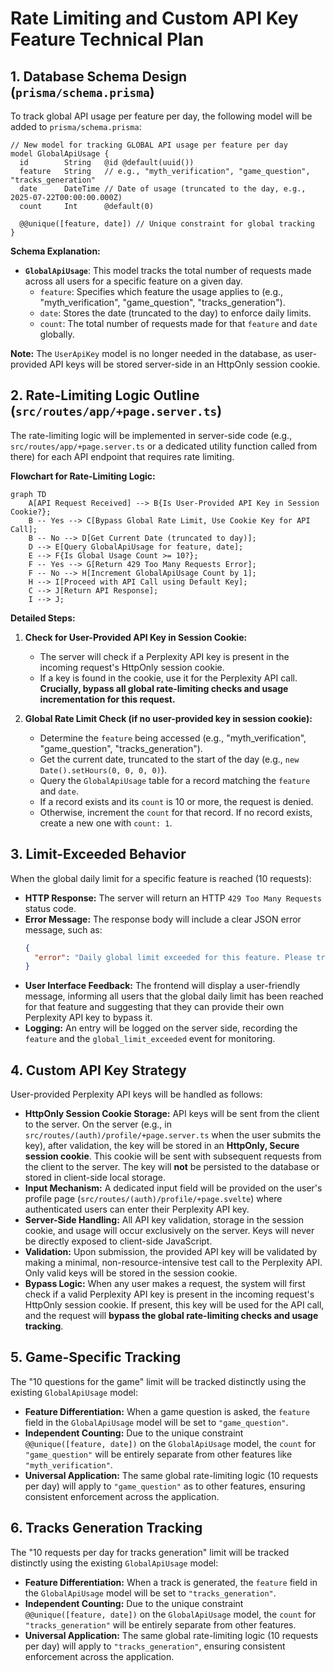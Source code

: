 # Rate Limiting and Custom API Key Feature Technical Plan

## 1. Database Schema Design (`prisma/schema.prisma`)

To track global API usage per feature per day, the following model will be added to `prisma/schema.prisma`:

```prisma
// New model for tracking GLOBAL API usage per feature per day
model GlobalApiUsage {
  id        String   @id @default(uuid())
  feature   String   // e.g., "myth_verification", "game_question", "tracks_generation"
  date      DateTime // Date of usage (truncated to the day, e.g., 2025-07-22T00:00:00.000Z)
  count     Int      @default(0)

  @@unique([feature, date]) // Unique constraint for global tracking
}
```

**Schema Explanation:**
*   **`GlobalApiUsage`**: This model tracks the total number of requests made across all users for a specific feature on a given day.
    *   `feature`: Specifies which feature the usage applies to (e.g., "myth_verification", "game_question", "tracks_generation").
    *   `date`: Stores the date (truncated to the day) to enforce daily limits.
    *   `count`: The total number of requests made for that `feature` and `date` globally.

**Note:** The `UserApiKey` model is no longer needed in the database, as user-provided API keys will be stored server-side in an HttpOnly session cookie.

## 2. Rate-Limiting Logic Outline (`src/routes/app/+page.server.ts`)

The rate-limiting logic will be implemented in server-side code (e.g., `src/routes/app/+page.server.ts` or a dedicated utility function called from there) for each API endpoint that requires rate limiting.

**Flowchart for Rate-Limiting Logic:**

```mermaid
graph TD
    A[API Request Received] --> B{Is User-Provided API Key in Session Cookie?};
    B -- Yes --> C[Bypass Global Rate Limit, Use Cookie Key for API Call];
    B -- No --> D[Get Current Date (truncated to day)];
    D --> E[Query GlobalApiUsage for feature, date];
    E --> F{Is Global Usage Count >= 10?};
    F -- Yes --> G[Return 429 Too Many Requests Error];
    F -- No --> H[Increment GlobalApiUsage Count by 1];
    H --> I[Proceed with API Call using Default Key];
    C --> J[Return API Response];
    I --> J;
```

**Detailed Steps:**

1.  **Check for User-Provided API Key in Session Cookie:**
    *   The server will check if a Perplexity API key is present in the incoming request's HttpOnly session cookie.
    *   If a key is found in the cookie, use it for the Perplexity API call. **Crucially, bypass all global rate-limiting checks and usage incrementation for this request.**

2.  **Global Rate Limit Check (if no user-provided key in session cookie):**
    *   Determine the `feature` being accessed (e.g., "myth_verification", "game_question", "tracks_generation").
    *   Get the current date, truncated to the start of the day (e.g., `new Date().setHours(0, 0, 0, 0)`).
    *   Query the `GlobalApiUsage` table for a record matching the `feature` and `date`.
    *   If a record exists and its `count` is 10 or more, the request is denied.
    *   Otherwise, increment the `count` for that record. If no record exists, create a new one with `count: 1`.

## 3. Limit-Exceeded Behavior

When the global daily limit for a specific feature is reached (10 requests):

*   **HTTP Response:** The server will return an HTTP `429 Too Many Requests` status code.
*   **Error Message:** The response body will include a clear JSON error message, such as:
    ```json
    {
      "error": "Daily global limit exceeded for this feature. Please try again tomorrow or provide your custom API key to bypass limits."
    }
    ```
*   **User Interface Feedback:** The frontend will display a user-friendly message, informing all users that the global daily limit has been reached for that feature and suggesting that they can provide their own Perplexity API key to bypass it.
*   **Logging:** An entry will be logged on the server side, recording the `feature` and the `global_limit_exceeded` event for monitoring.

## 4. Custom API Key Strategy

User-provided Perplexity API keys will be handled as follows:

*   **HttpOnly Session Cookie Storage:** API keys will be sent from the client to the server. On the server (e.g., in `src/routes/(auth)/profile/+page.server.ts` when the user submits the key), after validation, the key will be stored in an **HttpOnly, Secure session cookie**. This cookie will be sent with subsequent requests from the client to the server. The key will **not** be persisted to the database or stored in client-side local storage.
*   **Input Mechanism:** A dedicated input field will be provided on the user's profile page (`src/routes/(auth)/profile/+page.svelte`) where authenticated users can enter their Perplexity API key.
*   **Server-Side Handling:** All API key validation, storage in the session cookie, and usage will occur exclusively on the server. Keys will never be directly exposed to client-side JavaScript.
*   **Validation:** Upon submission, the provided API key will be validated by making a minimal, non-resource-intensive test call to the Perplexity API. Only valid keys will be stored in the session cookie.
*   **Bypass Logic:** When any user makes a request, the system will first check if a valid Perplexity API key is present in the incoming request's HttpOnly session cookie. If present, this key will be used for the API call, and the request will **bypass the global rate-limiting checks and usage tracking**.

## 5. Game-Specific Tracking

The "10 questions for the game" limit will be tracked distinctly using the existing `GlobalApiUsage` model:

*   **Feature Differentiation:** When a game question is asked, the `feature` field in the `GlobalApiUsage` model will be set to `"game_question"`.
*   **Independent Counting:** Due to the unique constraint `@@unique([feature, date])` on the `GlobalApiUsage` model, the `count` for `"game_question"` will be entirely separate from other features like `"myth_verification"`.
*   **Universal Application:** The same global rate-limiting logic (10 requests per day) will apply to `"game_question"` as to other features, ensuring consistent enforcement across the application.

## 6. Tracks Generation Tracking

The "10 requests per day for tracks generation" limit will be tracked distinctly using the existing `GlobalApiUsage` model:

*   **Feature Differentiation:** When a track is generated, the `feature` field in the `GlobalApiUsage` model will be set to `"tracks_generation"`.
*   **Independent Counting:** Due to the unique constraint `@@unique([feature, date])` on the `GlobalApiUsage` model, the `count` for `"tracks_generation"` will be entirely separate from other features.
*   **Universal Application:** The same global rate-limiting logic (10 requests per day) will apply to `"tracks_generation"`, ensuring consistent enforcement across the application.